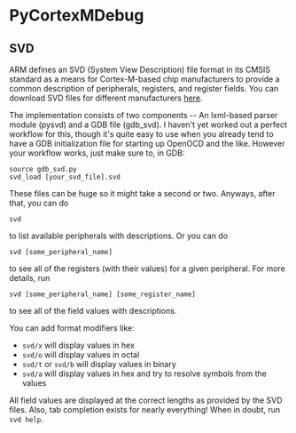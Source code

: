 PyCortexMDebug
==============

## SVD

ARM defines an SVD (System View Description) file format in its CMSIS standard as a means for Cortex-M-based chip manufacturers to provide a common description of peripherals, registers, and register fields. You can download SVD files for different manufacturers [here](http://www.arm.com/products/processors/cortex-m/cortex-microcontroller-software-interface-standard.php).

The implementation consists of two components -- An lxml-based parser module (pysvd) and a GDB file (gdb_svd). I haven't yet worked out a perfect workflow for this, though it's quite easy to use when you already tend to have a GDB initialization file for starting up OpenOCD and the like. However your workflow works, just make sure to, in GDB:

    source gdb_svd.py
    svd_load [your_svd_file].svd

These files can be huge so it might take a second or two. Anyways, after that, you can do

    svd

to list available peripherals with descriptions. Or you can do

    svd [some_peripheral_name]

to see all of the registers (with their values) for a given peripheral. For more details, run

    svd [some_peripheral_name] [some_register_name]

to see all of the field values with descriptions.

You can add format modifiers like:

* `svd/x` will display values in hex
* `svd/o` will display values in octal
* `svd/t` or `svd/b` will display values in binary
* `svd/a` will display values in hex and try to resolve symbols from the values

All field values are displayed at the correct lengths as provided by the SVD files.
Also, tab completion exists for nearly everything! When in doubt, run `svd help`.
